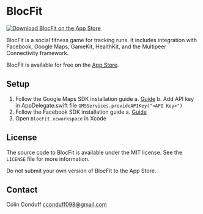 # BlocFit

[![Download BlocFit on the App Store](http://linkmaker.itunes.apple.com/images/badges/en-us/badge_appstore-lrg.svg)](https://itunes.apple.com/ca/app/blocfit/id1175156670)

BlocFit is a social fitness game for tracking runs.  It includes integration with Facebook, Google Maps, GameKit, HealthKit, and the Multipeer Connectivity framework.  

BlocFit is available for free on the [App Store](https://itunes.apple.com/ca/app/blocfit/id1175156670).


## Setup

1. Follow the Google Maps SDK installation guide
  a. [Guide](https://developers.google.com/maps/documentation/ios-sdk/start)
  b. Add API key in AppDelegate.swift file
  `GMSServices.provideAPIKey("<API Key>")`
2. Follow the Facebook SDK installation guide
  a. [Guide](https://developers.facebook.com/docs/ios/getting-started/)
3. Open `BlocFit.xcworkspace` in Xcode

## License

The source code to BlocFit is available under the MIT license. See the `LICENSE` file for more information.

Do not submit your own version of BlocFit to the App Store.


## Contact

Colin Conduff 
cconduff098@gmail.com
